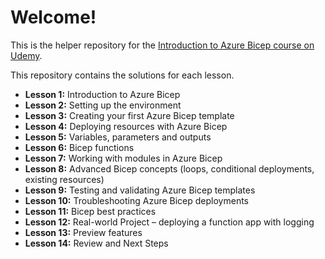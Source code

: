 # Welcome!

This is the helper repository for the [Introduction to Azure Bicep course on Udemy](https://www.google.com). 

This repository contains the solutions for each lesson.

- **Lesson 1:** Introduction to Azure Bicep
- **Lesson 2:** Setting up the environment
- **Lesson 3:** Creating your first Azure Bicep template
- **Lesson 4:** Deploying resources with Azure Bicep
- **Lesson 5:** Variables, parameters and outputs
- **Lesson 6:** Bicep functions
- **Lesson 7:** Working with modules in Azure Bicep
- **Lesson 8:** Advanced Bicep concepts (loops, conditional deployments, existing resources)
- **Lesson 9:** Testing and validating Azure Bicep templates
- **Lesson 10:** Troubleshooting Azure Bicep deployments
- **Lesson 11:** Bicep best practices
- **Lesson 12:** Real-world Project – deploying a function app with logging
- **Lesson 13:** Preview features
- **Lesson 14:** Review and Next Steps
